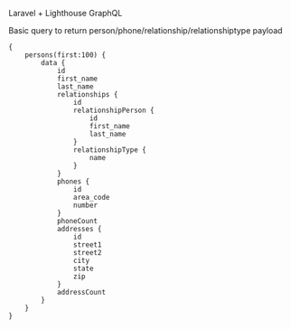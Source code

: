Laravel + Lighthouse GraphQL

Basic query to return person/phone/relationship/relationshiptype payload

    {
        persons(first:100) {
            data {
                id
                first_name
                last_name
                relationships {
                    id
                    relationshipPerson {
                        id
                        first_name
                        last_name
                    }
                    relationshipType {
                        name
                    }
                }
                phones {
                    id
                    area_code
                    number
                }
                phoneCount
                addresses {
                    id
                    street1
                    street2
                    city
                    state
                    zip
                }
                addressCount
            }
        }
    }